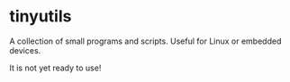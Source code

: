 tinyutils
=========

A collection of small programs and scripts. Useful for Linux or embedded devices.

It is not yet ready to use!
